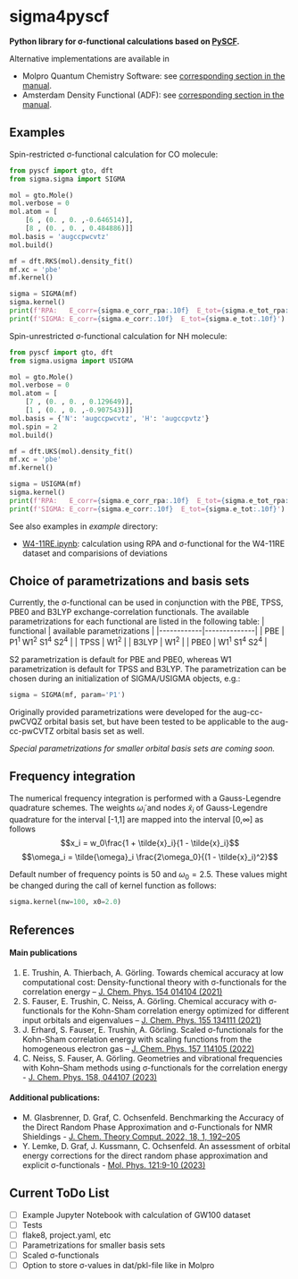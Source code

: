 # sigma4pyscf

**Python library for σ-functional calculations based on [PySCF](https://pyscf.org/).** 

Alternative implementations are available in
- Molpro Quantum Chemistry Software: see [corresponding section in the manual](https://www.molpro.net/manual/doku.php?id=kohn-sham_random-phase_approximation#rirpa_program).
-  Amsterdam Density Functional (ADF): see [corresponding section in the manual](https://www.scm.com/doc/ADF/Input/Density_Functional.html#sigma-functional).

## Examples
Spin-restricted σ-functional calculation for CO molecule:
```python
from pyscf import gto, dft
from sigma.sigma import SIGMA

mol = gto.Mole()
mol.verbose = 0
mol.atom = [
    [6 , (0. , 0. ,-0.646514)],
    [8 , (0. , 0. , 0.484886)]]
mol.basis = 'augccpwcvtz'
mol.build()

mf = dft.RKS(mol).density_fit()
mf.xc = 'pbe'
mf.kernel()

sigma = SIGMA(mf)
sigma.kernel()
print(f'RPA:   E_corr={sigma.e_corr_rpa:.10f}  E_tot={sigma.e_tot_rpa:.10f}')
print(f'SIGMA: E_corr={sigma.e_corr:.10f}  E_tot={sigma.e_tot:.10f}')
```
Spin-unrestricted σ-functional calculation for NH molecule:
```python
from pyscf import gto, dft
from sigma.usigma import USIGMA

mol = gto.Mole()
mol.verbose = 0
mol.atom = [
    [7 , (0. , 0. , 0.129649)],
    [1 , (0. , 0. ,-0.907543)]]
mol.basis = {'N': 'augccpwcvtz', 'H': 'augccpvtz'}
mol.spin = 2
mol.build()

mf = dft.UKS(mol).density_fit()
mf.xc = 'pbe'
mf.kernel()

sigma = USIGMA(mf)
sigma.kernel()
print(f'RPA:   E_corr={sigma.e_corr_rpa:.10f}  E_tot={sigma.e_tot_rpa:.10f}')
print(f'SIGMA: E_corr={sigma.e_corr:.10f}  E_tot={sigma.e_tot:.10f}')
```
See also examples in *example* directory:
- [W4-11RE.ipynb](https://github.com/EgorTrushin/sigma-pyscf/blob/main/examples/W4-11RE/W4-11RE.ipynb): calculation using RPA and σ-functional for the W4-11RE dataset and comparisions of deviations

## Choice of parametrizations and basis sets
Currently, the σ-functional can be used in conjunction with the PBE, TPSS,  PBE0 and B3LYP exchange-correlation functionals. The available parametrizations for each functional are listed in the following table:
| functional | available parametrizations |
|------------|--------------|
| PBE        | P1<sup>1</sup> W1<sup>2</sup> S1<sup>4</sup> S2<sup>4</sup>  |
| TPSS       | W1<sup>2</sup> |
| B3LYP      | W1<sup>2</sup> |
| PBE0       | W1<sup>1</sup> S1<sup>4</sup> S2<sup>4</sup> |

S2 parametrization is default for PBE and PBE0, whereas W1 parametrization is default for TPSS and B3LYP. The parametrization can be chosen during an initialization of SIGMA/USIGMA objects, e.g.:
```python
sigma = SIGMA(mf, param='P1')
```
Originally provided parametrizations were developed for the aug-cc-pwCVQZ orbital basis set, but have been tested to be applicable to the aug-cc-pwCVTZ orbital basis set as well.

*Special parametrizations for smaller orbital basis sets are coming soon.*

## Frequency integration

The numerical frequency integration is performed with a Gauss-Legendre quadrature schemes. The weights $\tilde{\omega}_i$ and nodes $\tilde{x}_i$ of Gauss-Legendre quadrature for the interval [-1,1] are mapped into the interval [0,$\infty$] as follows
$$x_i = w_0\frac{1 + \tilde{x}_i}{1 - \tilde{x}_i}$$
$$\omega_i = \tilde{\omega}_i \frac{2\omega_0}{(1 - \tilde{x}_i)^2}$$

Default number of frequency points is 50 and $\omega_0=2.5$. These values might be changed during the call of kernel function as follows:
```python
sigma.kernel(nw=100, x0=2.0)
```

## References
#### Main publications
1. E. Trushin, A. Thierbach, A. Görling. Towards chemical accuracy at low computational cost: Density-functional theory with σ-functionals for the correlation energy – [J. Chem. Phys. 154 014104 (2021)](https://doi.org/10.1063/5.0026849)
2. S. Fauser, E. Trushin, C. Neiss, A. Görling. Chemical accuracy with σ-functionals for the Kohn-Sham correlation energy optimized for different input orbitals and eigenvalues – [J. Chem. Phys. 155 134111 (2021)](https://doi.org/10.1063/5.0059641)
3. J. Erhard, S. Fauser, E. Trushin, A. Görling. Scaled σ-functionals for the Kohn-Sham correlation energy with scaling functions from the homogeneous electron gas – [J. Chem. Phys. 157 114105 (2022)](https://doi.org/10.1063/5.0101641)
4. C. Neiss, S. Fauser, A. Görling. Geometries and vibrational frequencies with Kohn–Sham methods using σ-functionals for the correlation energy - [J. Chem. Phys. 158, 044107 (2023)](https://doi.org/10.1063/5.0129524)
#### Additional publications:
- M. Glasbrenner, D. Graf, C. Ochsenfeld. Benchmarking the Accuracy of the Direct Random Phase Approximation and σ-Functionals for NMR Shieldings - [J. Chem. Theory Comput. 2022, 18, 1, 192–205](https://doi.org/10.1021/acs.jctc.1c00866)
- Y. Lemke, D. Graf, J. Kussmann, C. Ochsenfeld. An assessment of orbital energy corrections for the direct random phase approximation and explicit σ-functionals - [Mol. Phys. 121:9-10 (2023)](https://doi.org/10.1080/00268976.2022.2098862)

## Current ToDo List
- [ ] Example Jupyter Notebook with calculation of GW100 dataset
- [ ] Tests
- [ ] flake8, project.yaml, etc
- [ ] Parametrizations for smaller basis sets
- [ ] Scaled σ-functionals
- [ ] Option to store σ-values in dat/pkl-file like in Molpro
